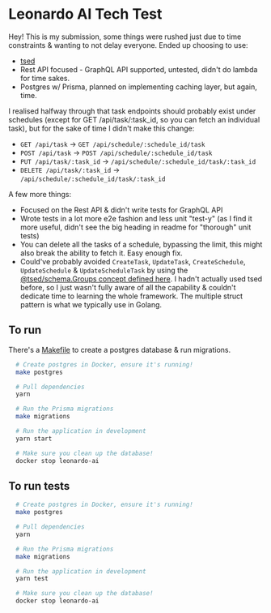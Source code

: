 # Leonardo AI Tech Test

Hey! This is my submission, some things were rushed just due to time constraints & wanting to not delay everyone.
Ended up choosing to use:

- [tsed](https://tsed.io)
- Rest API focused - GraphQL API supported, untested, didn't do lambda for time sakes.
- Postgres w/ Prisma, planned on implementing caching layer, but again, time.

I realised halfway through that task endpoints should probably exist under schedules (except for GET /api/task/:task_id, so you can fetch an individual task), but for the sake of time I didn't make this change:

- `GET /api/task` -> `GET /api/schedule/:schedule_id/task`
- `POST /api/task` -> `POST /api/schedule/:schedule_id/task`
- `PUT /api/task/:task_id` -> `/api/schedule/:schedule_id/task/:task_id`
- `DELETE /api/task/:task_id` -> `/api/schedule/:schedule_id/task/:task_id`

A few more things:

- Focused on the Rest API & didn't write tests for GraphQL API
- Wrote tests in a lot more e2e fashion and less unit "test-y" (as I find it more useful, didn't see the big heading in readme for "thorough" unit tests)
- You can delete all the tasks of a schedule, bypassing the limit, this might also break the ability to fetch it. Easy enough fix.
- Could've probably avoided `CreateTask`, `UpdateTask`, `CreateSchedule`, `UpdateSchedule` & `UpdateScheduleTask` by using the [@tsed/schema.Groups concept defined here](https://tsed.io/docs/model.html#groups). I hadn't actually used tsed before, so I just wasn't fully aware of all the capability & couldn't dedicate time to learning the whole framework. The multiple struct pattern is what we typically use in Golang.

## To run

There's a [Makefile](/Makefile) to create a postgres database & run migrations.

```sh
  # Create postgres in Docker, ensure it's running!
  make postgres

  # Pull dependencies
  yarn

  # Run the Prisma migrations
  make migrations

  # Run the application in development
  yarn start

  # Make sure you clean up the database!
  docker stop leonardo-ai
```

## To run tests

```sh
  # Create postgres in Docker, ensure it's running!
  make postgres

  # Pull dependencies
  yarn

  # Run the Prisma migrations
  make migrations

  # Run the application in development
  yarn test

  # Make sure you clean up the database!
  docker stop leonardo-ai
```
